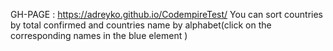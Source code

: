 GH-PAGE : https://adreyko.github.io/CodempireTest/
You can sort countries by total confirmed and countries name by alphabet(click on the corresponding names in the blue element )
